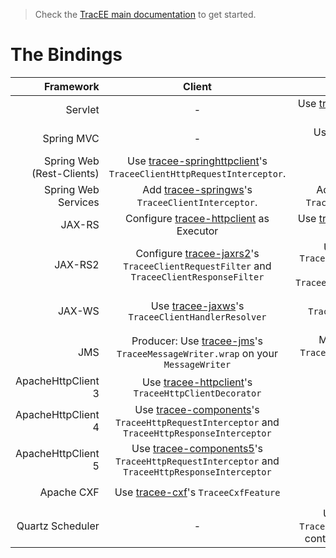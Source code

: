 > Check the [TracEE main documentation](/README.md) to get started.

# The Bindings


| Framework                   | Client | Server / Container |
| ---------------------------:|:------:|:---------:|
| Servlet                     | - | Use [tracee-servlet](servlet/) as a servlet filter. |
| Spring MVC                  | - | Use [tracee-springmvc](springmvc/)'s `TraceeInterceptor`. |
| Spring Web (Rest-Clients)   | Use [tracee-springhttpclient](springhttpclient/)'s `TraceeClientHttpRequestInterceptor`. | - |
| Spring Web Services         | Add [tracee-springws](springws/)'s `TraceeClientInterceptor`. | Add [tracee-springws](springws/)'s `TraceeEndpointInterceptor`. |
| JAX-RS                      | Configure [tracee-httpclient](httpclient/) as Executor | Use [tracee-servlet](servlet/) as a servlet filter. |
| JAX-RS2                     | Configure [tracee-jaxrs2](jaxrs2/)'s `TraceeClientRequestFilter` and `TraceeClientResponseFilter` | Use [tracee-jaxrs2](jaxrs2/)'s `TraceeContainerRequestFilter` and `TraceeContainerResponseFilter`. |
| JAX-WS                      | Use [tracee-jaxws](jaxws/)'s `TraceeClientHandlerResolver` | Use [tracee-jaxws](jaxws/)'s `TraceeHandlerChain.xml` as `@HandlerChain`. |
| JMS                         | Producer: Use [tracee-jms](jms/)'s `TraceeMessageWriter.wrap` on your `MessageWriter` | MDB: Use [trace-jms](jms/)'s `TraceeMessageListener` as EJB interceptor. |
| ApacheHttpClient 3          | Use [tracee-httpclient](httpclient/)'s `TraceeHttpClientDecorator` | - |
| ApacheHttpClient 4          | Use [tracee-components](httpcomponents/)'s `TraceeHttpRequestInterceptor` and `TraceeHttpResponseInterceptor` | - |
| ApacheHttpClient 5          | Use [tracee-components5](httpcomponents5/)'s `TraceeHttpRequestInterceptor` and `TraceeHttpResponseInterceptor` | - |
| Apache CXF                  | Use [tracee-cxf](cxf/)'s `TraceeCxfFeature` | Use [tracee-cxf](cxf/)'s `TraceeCxfFeature` |
| Quartz Scheduler            | - | Use [tracee-quartz](quartz/)'s `TraceeJobListener` to generate context before the job starts |
